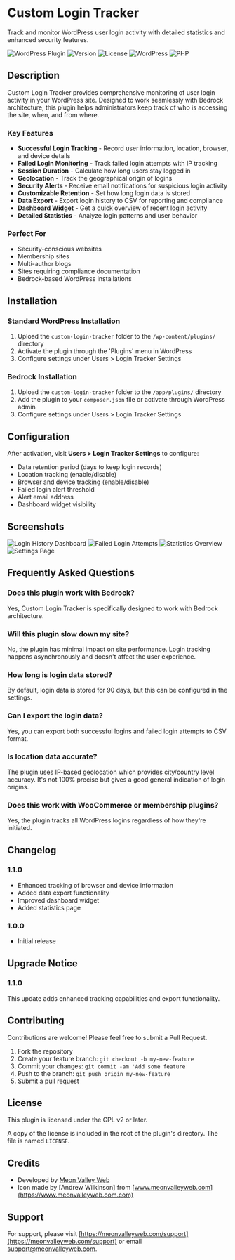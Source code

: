 # Custom Login Tracker

Track and monitor WordPress user login activity with detailed statistics and enhanced security features.

![WordPress Plugin](https://img.shields.io/badge/WordPress-Plugin-0073aa)
![Version](https://img.shields.io/badge/Version-1.1.0-brightgreen)
![License](https://img.shields.io/badge/License-GPL%20v2-blue)
![WordPress](https://img.shields.io/badge/WordPress-5.0%2B-0073aa)
![PHP](https://img.shields.io/badge/PHP-7.0%2B-777bb3)

## Description

Custom Login Tracker provides comprehensive monitoring of user login activity in your WordPress site. Designed to work seamlessly with Bedrock architecture, this plugin helps administrators keep track of who is accessing the site, when, and from where.

### Key Features

* **Successful Login Tracking** - Record user information, location, browser, and device details
* **Failed Login Monitoring** - Track failed login attempts with IP tracking
* **Session Duration** - Calculate how long users stay logged in
* **Geolocation** - Track the geographical origin of logins
* **Security Alerts** - Receive email notifications for suspicious login activity  
* **Customizable Retention** - Set how long login data is stored
* **Data Export** - Export login history to CSV for reporting and compliance
* **Dashboard Widget** - Get a quick overview of recent login activity
* **Detailed Statistics** - Analyze login patterns and user behavior

### Perfect For

* Security-conscious websites
* Membership sites
* Multi-author blogs
* Sites requiring compliance documentation
* Bedrock-based WordPress installations

## Installation

### Standard WordPress Installation

1. Upload the `custom-login-tracker` folder to the `/wp-content/plugins/` directory
2. Activate the plugin through the 'Plugins' menu in WordPress
3. Configure settings under Users > Login Tracker Settings

### Bedrock Installation

1. Upload the `custom-login-tracker` folder to the `/app/plugins/` directory
2. Add the plugin to your `composer.json` file or activate through WordPress admin
3. Configure settings under Users > Login Tracker Settings

## Configuration

After activation, visit **Users > Login Tracker Settings** to configure:

* Data retention period (days to keep login records)
* Location tracking (enable/disable)
* Browser and device tracking (enable/disable) 
* Failed login alert threshold
* Alert email address
* Dashboard widget visibility

## Screenshots

![Login History Dashboard](https://github.com/MeonValleyWeb/Custom-Login-Tracker/blob/main/screenshots/login-history.jpg)
![Failed Login Attempts](https://github.com/MeonValleyWeb/Custom-Login-Tracker/blob/main/screenshots/failed-login-attempts.jpg)
![Statistics Overview](https://github.com/MeonValleyWeb/Custom-Login-Tracker/blob/main/screenshots/login-statistics.jpg)
![Settings Page](https://github.com/MeonValleyWeb/Custom-Login-Tracker/blob/main/screenshots/login-tracker-settings.jpg)

## Frequently Asked Questions

### Does this plugin work with Bedrock?
Yes, Custom Login Tracker is specifically designed to work with Bedrock architecture.

### Will this plugin slow down my site?
No, the plugin has minimal impact on site performance. Login tracking happens asynchronously and doesn't affect the user experience.

### How long is login data stored?
By default, login data is stored for 90 days, but this can be configured in the settings.

### Can I export the login data?
Yes, you can export both successful logins and failed login attempts to CSV format.

### Is location data accurate?
The plugin uses IP-based geolocation which provides city/country level accuracy. It's not 100% precise but gives a good general indication of login origins.

### Does this work with WooCommerce or membership plugins?
Yes, the plugin tracks all WordPress logins regardless of how they're initiated.

## Changelog

### 1.1.0
* Enhanced tracking of browser and device information
* Added data export functionality
* Improved dashboard widget
* Added statistics page

### 1.0.0
* Initial release

## Upgrade Notice

### 1.1.0
This update adds enhanced tracking capabilities and export functionality.

## Contributing

Contributions are welcome! Please feel free to submit a Pull Request.

1. Fork the repository
2. Create your feature branch: `git checkout -b my-new-feature`
3. Commit your changes: `git commit -am 'Add some feature'`
4. Push to the branch: `git push origin my-new-feature`
5. Submit a pull request

## License

This plugin is licensed under the GPL v2 or later.

A copy of the license is included in the root of the plugin's directory. The file is named `LICENSE`.

## Credits

* Developed by [Meon Valley Web](https://meonvalleyweb.com)
* Icon made by [Andrew Wilkinson] from [www.meonvalleyweb.com](https://www.meonvalleyweb.com.com)

## Support

For support, please visit [https://meonvalleyweb.com/support](https://meonvalleyweb.com/support) or email support@meonvalleyweb.com.